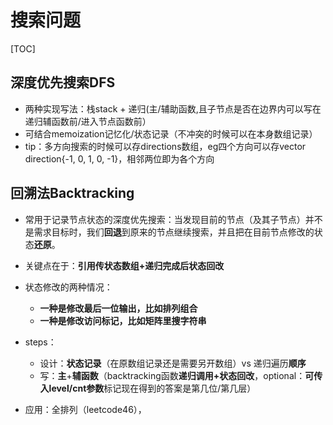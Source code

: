 # 搜索问题

[TOC]

## 深度优先搜索DFS

- 两种实现写法：栈stack + 递归(主/辅助函数,且子节点是否在边界内可以写在递归辅函数前/进入节点函数前）
- 可结合memoization记忆化/状态记录（不冲突的时候可以在本身数组记录）
- tip：多方向搜索的时候可以存directions数组，eg四个方向可以存vector direction{-1, 0, 1, 0, -1}，相邻两位即为各个方向



## 回溯法Backtracking

* 常用于记录节点状态的深度优先搜索：当发现目前的节点（及其子节点）并不是需求目标时，我们**回退**到原来的节点继续搜索，并且把在目前节点修改的状态**还原**。

* 关键点在于：**引用传状态数组+递归完成后状态回改**

* 状态修改的两种情况：
  * **一种是修改最后一位输出，比如排列组合**
  * **一种是修改访问标记，比如矩阵里搜字符串**
* steps：
  * 设计：**状态记录**（在原数组记录还是需要另开数组）vs 递归遍历**顺序**
  * 写：**主**+**辅函数**（backtracking函数**递归调用+状态回改**，optional：**可传入level/cnt参数**标记现在得到的答案是第几位/第几层）

* 应用：全排列（leetcode46），